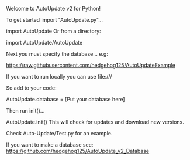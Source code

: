 Welcome to AutoUpdate v2 for Python!

To get started import "AutoUpdate.py"...

import AutoUpdate
Or from a directory:

import AutoUpdate/AutoUpdate

Next you must specify the database... e.g:

https://raw.githubusercontent.com/hedgehog125/AutoUpdateExample

If you want to run locally you can use file:///

So add to your code:

AutoUpdate.database = [Put your database here]

Then run init()...

AutoUpdate.init()
This will check for updates and download new versions.


Check Auto-Update/Test.py for an example.

If you want to make a database see: https://github.com/hedgehog125/AutoUpdate_v2_Database
